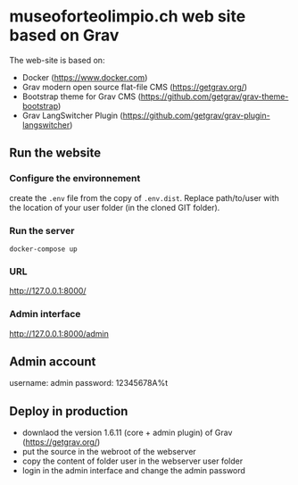 # museoforteolimpio.ch web site based on Grav
The web-site is based on:
- Docker (https://www.docker.com)
- Grav modern open source flat-file CMS (https://getgrav.org/)
- Bootstrap theme for Grav CMS (https://github.com/getgrav/grav-theme-bootstrap)
- Grav LangSwitcher Plugin (https://github.com/getgrav/grav-plugin-langswitcher)

## Run the website
### Configure the environnement
create the `.env` file from the copy of `.env.dist`.
Replace path/to/user with the location of your user folder (in the cloned GIT folder).

### Run the server
```
docker-compose up
```

### URL
http://127.0.0.1:8000/

### Admin interface
http://127.0.0.1:8000/admin

## Admin account
username: admin
password: 12345678A%t

## Deploy in production
- downlaod the version 1.6.11 (core + admin plugin) of Grav (https://getgrav.org/)
- put the source in the webroot of the webserver
- copy the content of folder user in the webserver user folder
- login in the admin interface and change the admin password